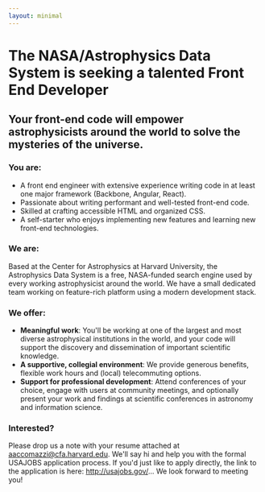 ```yaml
---
layout: minimal
---
```


# The NASA/Astrophysics Data System is seeking a talented Front End Developer

## Your front-end code will empower astrophysicists around the world to solve the mysteries of the universe.

### You are:
- A front end engineer with extensive experience writing code in at least one major framework (Backbone, Angular, React).
- Passionate about writing performant and well-tested front-end code.
- Skilled at crafting accessible HTML and organized CSS.
- A self-starter who enjoys implementing new features and learning new front-end technologies.

### We are:
Based at the Center for Astrophysics at Harvard University, the Astrophysics Data System
is a free, NASA-funded search engine used by every working astrophysicist around the world. We have a small dedicated team
working on feature-rich platform using a modern development stack.

### We offer:
- **Meaningful work**: You'll be working at one of the largest and most diverse astrophysical institutions in the world, and your code will support the discovery and dissemination of important scientific knowledge.
- **A supportive, collegial environment**: We provide generous benefits, flexible work hours and (local) telecommuting options.
- **Support for professional development**: Attend conferences of your choice, engage with users at community meetings, and optionally present your work and findings at scientific conferences in astronomy and information science.

### Interested?
Please drop us a note with your resume attached at aaccomazzi@cfa.harvard.edu.
We'll say hi and help you with the formal USAJOBS application process. If you'd just like to apply directly, the link to the application is here: http://usajobs.gov/... We look forward to meeting you!
